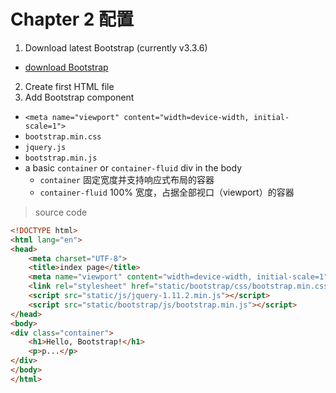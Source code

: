 # Chapter 2 配置

1. Download latest Bootstrap (currently v3.3.6)
  - [download Bootstrap](http://getbootstrap.com/getting-started/#download)
2. Create first HTML file
3. Add Bootstrap component
  - `<meta name="viewport" content="width=device-width, initial-scale=1">`
  - `bootstrap.min.css`
  - `jquery.js`
  - `bootstrap.min.js`
  - a basic `container` or `container-fluid` div in the body
    - `container` 固定宽度并支持响应式布局的容器
    - `container-fluid` 100% 宽度，占据全部视口（viewport）的容器

> source code

  ```html
  <!DOCTYPE html>
  <html lang="en">
  <head>
      <meta charset="UTF-8">
      <title>index page</title>
      <meta name="viewport" content="width=device-width, initial-scale=1">
      <link rel="stylesheet" href="static/bootstrap/css/bootstrap.min.css">
      <script src="static/js/jquery-1.11.2.min.js"></script>
      <script src="static/bootstrap/js/bootstrap.min.js"></script>
  </head>
  <body>
  <div class="container">
      <h1>Hello, Bootstrap!</h1>
      <p>p...</p>
  </div>
  </body>
  </html>
  ```